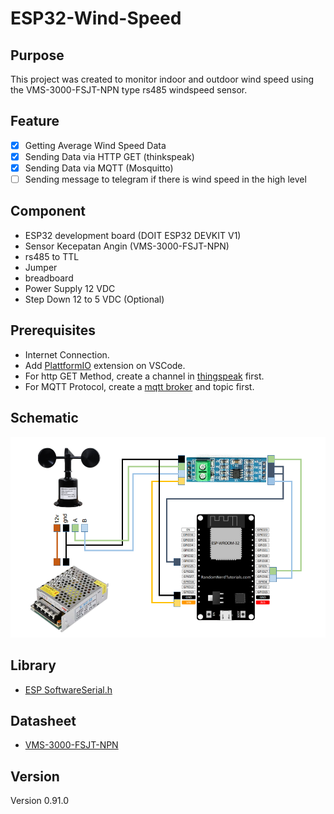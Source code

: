# ESP32-Wind-Speed

## Purpose

This project was created to monitor indoor and outdoor wind speed using the VMS-3000-FSJT-NPN type rs485 windspeed sensor.

## Feature

- [x] Getting Average Wind Speed Data
- [x] Sending Data via HTTP GET (thinkspeak)
- [x] Sending Data via MQTT (Mosquitto)
- [ ] Sending message to telegram if there is wind speed in the high level

## Component

- ESP32 development board (DOIT ESP32 DEVKIT V1)
- Sensor Kecepatan Angin (VMS-3000-FSJT-NPN)
- rs485 to TTL
- Jumper
- breadboard
- Power Supply 12 VDC
- Step Down 12 to 5 VDC (Optional)

## Prerequisites

- Internet Connection.
- Add [PlattformIO](https://platformio.org/install/ide?install=vscode) extension on VSCode.
- For http GET Method, create a channel in [thingspeak](https://www.mathworks.com/help/thingspeak/collect-data-in-a-new-channel.html) first.
- For MQTT Protocol, create a [mqtt broker](https://randomnerdtutorials.com/how-to-install-mosquitto-broker-on-raspberry-pi/) and topic first.

## Schematic

![Schematic](https://github.com/fandySondok/ESP32-Wind-Speed/blob/master/schematic-esp32-windspeed)

## Library

- [ESP SoftwareSerial.h](https://www.arduino.cc/reference/en/libraries/espsoftwareserial/)

## Datasheet

- [VMS-3000-FSJT-NPN](https://media.digikey.com/pdf/Data%20Sheets/Seeed%20Technology/Wind_Speed_Transmitter_485Type_V1.0_UG.pdf)

## Version

Version 0.91.0
